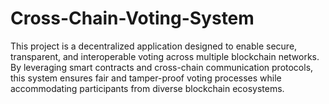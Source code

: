 # Cross-Chain-Voting-System
This project is a decentralized application designed to enable secure, transparent, and interoperable voting across multiple blockchain networks. By leveraging smart contracts and cross-chain communication protocols, this system ensures fair and tamper-proof voting processes while accommodating participants from diverse blockchain ecosystems.
